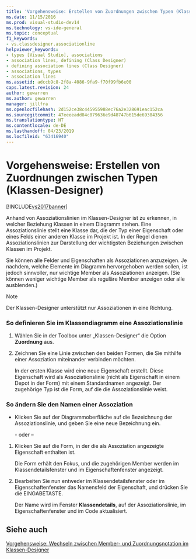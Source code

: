 ```yaml
---
title: 'Vorgehensweise: Erstellen von Zuordnungen zwischen Typen (Klassen-Designer) | Microsoft-Dokumentation'
ms.date: 11/15/2016
ms.prod: visual-studio-dev14
ms.technology: vs-ide-general
ms.topic: conceptual
f1_keywords:
- vs.classdesigner.associationline
helpviewer_keywords:
- types [Visual Studio], associations
- association lines, defining (Class Designer)
- defining association lines (Class Designer)
- associations, types
- association lines
ms.assetid: adccb9c8-2f8a-4086-9fa9-f70f99fb6e00
caps.latest.revision: 24
author: gewarren
ms.author: gewarren
manager: jillfra
ms.openlocfilehash: 2d152ce38c445955988ec76a2e328691eac152ca
ms.sourcegitcommit: 47eeeeadd84c879636e9d48747b615de69384356
ms.translationtype: HT
ms.contentlocale: de-DE
ms.lasthandoff: 04/23/2019
ms.locfileid: "63416940"
---
```

# <a name="how-to-create-associations-between-types-class-designer"></a>Vorgehensweise: Erstellen von Zuordnungen zwischen Typen (Klassen-Designer)
[!INCLUDE[vs2017banner](../includes/vs2017banner.md)]

Anhand von Assoziationslinien im Klassen-Designer ist zu erkennen, in welcher Beziehung Klassen in einem Diagramm stehen. Eine Assoziationslinie stellt eine Klasse dar, die der Typ einer Eigenschaft oder eines Felds einer anderen Klasse im Projekt ist. In der Regel dienen Assoziationslinien zur Darstellung der wichtigsten Beziehungen zwischen Klassen im Projekt.  
  
 Sie können alle Felder und Eigenschaften als Assoziationen anzuzeigen. Je nachdem, welche Elemente im Diagramm hervorgehoben werden sollen, ist jedoch sinnvoller, nur wichtige Member als Assoziationen anzeigen. (Sie können weniger wichtige Member als reguläre Member anzeigen oder alle ausblenden.)  
  
> [!NOTE]
> Der Klassen-Designer unterstützt nur Assoziationen in eine Richtung.  
  
### <a name="to-define-an-association-line-in-the-class-diagram"></a>So definieren Sie im Klassendiagramm eine Assoziationslinie  
  
1. Wählen Sie in der Toolbox unter „Klassen-Designer“ die Option **Zuordnung** aus.  
  
2. Zeichnen Sie eine Linie zwischen den beiden Formen, die Sie mithilfe einer Assoziation miteinander verbinden möchten.  
  
     In der ersten Klasse wird eine neue Eigenschaft erstellt. Diese Eigenschaft wird als Assoziationslinie (nicht als Eigenschaft in einem Depot in der Form) mit einem Standardnamen angezeigt. Der zugehörige Typ ist die Form, auf die die Assoziationslinie weist.  
  
### <a name="to-change-the-name-of-an-association"></a>So ändern Sie den Namen einer Assoziation  
  
- Klicken Sie auf der Diagrammoberfläche auf die Bezeichnung der Assoziationslinie, und geben Sie eine neue Bezeichnung ein.  
  
  \- oder –  
  
1. Klicken Sie auf die Form, in der die als Assoziation angezeigte Eigenschaft enthalten ist.  
  
     Die Form erhält den Fokus, und die zugehörigen Member werden im Klassendetailsfenster und im Eigenschaftenfenster angezeigt.  
  
2. Bearbeiten Sie nun entweder im Klassendetailsfenster oder im Eigenschaftenfenster das Namensfeld der Eigenschaft, und drücken Sie die EINGABETASTE.  
  
     Der Name wird im Fenster **Klassendetails**, auf der Assoziationslinie, im Eigenschaftenfenster und im Code aktualisiert.  
  
## <a name="see-also"></a>Siehe auch  
 [Vorgehensweise: Wechseln zwischen Member- und Zuordnungsnotation im Klassen-Designer](../ide/how-to-change-between-member-notation-and-association-notation-class-designer.md)

